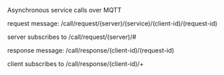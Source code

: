 Asynchronous service calls over MQTT

request message:
/call/request/(server)/(service)/(client-id)/(request-id)

server subscribes to /call/request/(server)/#

response message:
/call/response/(client-id)/(request-id)

client subscribes to /call/response/(client-id)/+
